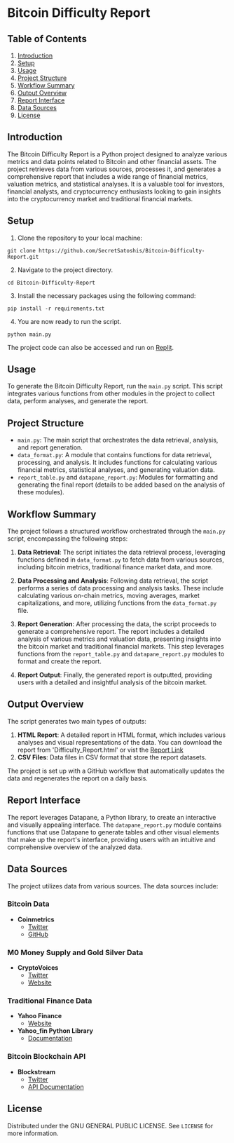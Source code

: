 # Bitcoin Difficulty Report

## Table of Contents
1. [Introduction](#introduction)
2. [Setup](#setup)
3. [Usage](#usage)
4. [Project Structure](#project-structure)
5. [Workflow Summary](#workflow-summary)
6. [Output Overview](#output-overview)
7. [Report Interface](#report-interface)
8. [Data Sources](#data-sources)
9. [License](#license)

## Introduction
The Bitcoin Difficulty Report is a Python project designed to analyze various metrics and data points related to Bitcoin and other financial assets. The project retrieves data from various sources, processes it, and generates a comprehensive report that includes a wide range of financial metrics, valuation metrics, and statistical analyses. It is a valuable tool for investors, financial analysts, and cryptocurrency enthusiasts looking to gain insights into the cryptocurrency market and traditional financial markets.

## Setup
1. Clone the repository to your local machine:
 ```
git clone https://github.com/SecretSatoshis/Bitcoin-Difficulty-Report.git
 ```
2. Navigate to the project directory.
 ```
cd Bitcoin-Difficulty-Report
 ```
3. Install the necessary packages using the following command:
 ```
pip install -r requirements.txt
 ```
4. You are now ready to run the script.
 ```
python main.py
 ```

The project code can also be accessed and run on [Replit](https://replit.com/@SecretSatoshis/Bitcoin-Difficulty-Report).

## Usage
To generate the Bitcoin Difficulty Report, run the `main.py` script. This script integrates various functions from other modules in the project to collect data, perform analyses, and generate the report.


## Project Structure
- `main.py`: The main script that orchestrates the data retrieval, analysis, and report generation.
- `data_format.py`: A module that contains functions for data retrieval, processing, and analysis. It includes functions for calculating various financial metrics, statistical analyses, and generating valuation data.
- `report_table.py` and `datapane_report.py`: Modules for formatting and generating the final report (details to be added based on the analysis of these modules).

## Workflow Summary
The project follows a structured workflow orchestrated through the `main.py` script, encompassing the following steps:

1. **Data Retrieval**: The script initiates the data retrieval process, leveraging functions defined in `data_format.py` to fetch data from various sources, including bitcoin metrics, traditional finance market data, and more.

2. **Data Processing and Analysis**: Following data retrieval, the script performs a series of data processing and analysis tasks. These include calculating various on-chain metrics, moving averages, market capitalizations, and more, utilizing functions from the `data_format.py` file.

3. **Report Generation**: After processing the data, the script proceeds to generate a comprehensive report. The report includes a detailed analysis of various metrics and valuation data, presenting insights into the bitcoin market and traditional financial markets. This step leverages functions from the `report_table.py` and `datapane_report.py` modules to format and create the report.

4. **Report Output**: Finally, the generated report is outputted, providing users with a detailed and insightful analysis of the bitcoin market.

## Output Overview
The script generates two main types of outputs:
1. **HTML Report**: A detailed report in HTML format, which includes various analyses and visual representations of the data.
You can download the report from 'Difficulty_Report.html' or vist the [Report Link](https://secretsatoshis.github.io/Bitcoin-Difficulty-Report/Difficulty_Report.html)
2. **CSV Files**: Data files in CSV format that store the report datasets.

The project is set up with a GitHub workflow that automatically updates the data and regenerates the report on a daily basis.

## Report Interface
The report leverages Datapane, a Python library, to create an interactive and visually appealing interface. The `datapane_report.py` module contains functions that use Datapane to generate tables and other visual elements that make up the report's interface, providing users with an intuitive and comprehensive overview of the analyzed data.

## Data Sources
The project utilizes data from various sources. The data sources include:

### Bitcoin Data
- **Coinmetrics**
  - [Twitter](https://twitter.com/coinmetrics)
  - [GitHub](https://github.com/coinmetrics/data/tree/master/csv)

### M0 Money Supply and Gold Silver Data
- **CryptoVoices**
  - [Twitter](https://twitter.com/crypto_voices?lang=en)
  - [Website](https://porkopolis.io/basemoney)

### Traditional Finance Data
- **Yahoo Finance**
  - [Website](https://finance.yahoo.com/)
- **Yahoo_fin Python Library**
  - [Documentation](https://theautomatic.net/yahoo_fin-documentation/)

### Bitcoin Blockchain API
- **Blockstream**
  - [Twitter](https://twitter.com/Blockstream)
  - [API Documentation](https://github.com/Blockstream/esplora/blob/master/API.md)

## License
Distributed under the GNU GENERAL PUBLIC LICENSE. See `LICENSE` for more information.
